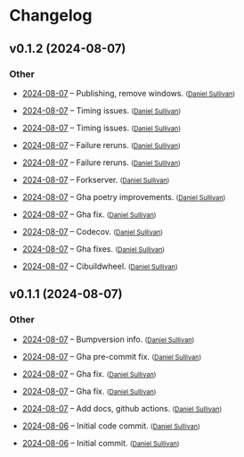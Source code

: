 # Changelog


## v0.1.2 (2024-08-07)

### Other

  * [2024-08-07](726919af105790dc50700075c802ba05818abdd5) – Publishing, remove windows.  <small>([Daniel Sullivan](mailto:daniel.j.sullivan@state.mn.us))</small>

  * [2024-08-07](f1529b9359525654ae5328da3169477de0691e26) – Timing issues.  <small>([Daniel Sullivan](mailto:daniel.j.sullivan@state.mn.us))</small>

  * [2024-08-07](b6dd14e00d2a562abbcc97923cbc060ef27478d0) – Timing issues.  <small>([Daniel Sullivan](mailto:daniel.j.sullivan@state.mn.us))</small>

  * [2024-08-07](12f41c0ca281d90160d1c7d71f67fd35f657254d) – Failure reruns.  <small>([Daniel Sullivan](mailto:daniel.j.sullivan@state.mn.us))</small>

  * [2024-08-07](59e8ce9b1c6a6be872155f979f6a9eaa755690c3) – Failure reruns.  <small>([Daniel Sullivan](mailto:daniel.j.sullivan@state.mn.us))</small>

  * [2024-08-07](6e74c8f6c9d035a955b54efacbdf061284b3b81b) – Forkserver.  <small>([Daniel Sullivan](mailto:daniel.j.sullivan@state.mn.us))</small>

  * [2024-08-07](e124797a6abc9c246b115f62327d23e9fe144df9) – Gha poetry improvements.  <small>([Daniel Sullivan](mailto:daniel.j.sullivan@state.mn.us))</small>

  * [2024-08-07](81bb03b307fdffaf50a054aa5b8b5b8d23ece327) – Gha fix.  <small>([Daniel Sullivan](mailto:daniel.j.sullivan@state.mn.us))</small>

  * [2024-08-07](9d44763f2e1493208183ef603ed06c09d9b32668) – Codecov.  <small>([Daniel Sullivan](mailto:daniel.j.sullivan@state.mn.us))</small>

  * [2024-08-07](12eb09f1543ee5f565ff69431796bdb3cc7ed3d9) – Gha fixes.  <small>([Daniel Sullivan](mailto:daniel.j.sullivan@state.mn.us))</small>

  * [2024-08-07](b79a2283292b1f68721a9a9d51a8ca3fc478598f) – Cibuildwheel.  <small>([Daniel Sullivan](mailto:daniel.j.sullivan@state.mn.us))</small>


## v0.1.1 (2024-08-07)

### Other

  * [2024-08-07](cd3631a37eb441e28341665892679c8f7509f11b) – Bumpversion info.  <small>([Daniel Sullivan](mailto:daniel.j.sullivan@state.mn.us))</small>

  * [2024-08-07](24db0f0126b015b2b7bebf5aea922c15fb52096b) – Gha pre-commit fix.  <small>([Daniel Sullivan](mailto:daniel.j.sullivan@state.mn.us))</small>

  * [2024-08-07](f861cb20326912384581503717cb9ac2d95a675d) – Gha fix.  <small>([Daniel Sullivan](mailto:daniel.j.sullivan@state.mn.us))</small>

  * [2024-08-07](b0d153778de93e7229e2081d268ef1a4c69a59bc) – Gha fix.  <small>([Daniel Sullivan](mailto:daniel.j.sullivan@state.mn.us))</small>

  * [2024-08-07](c1eac190a8dfdb97db930035b911706476b6f30e) – Add docs, github actions.  <small>([Daniel Sullivan](mailto:daniel.j.sullivan@state.mn.us))</small>

  * [2024-08-06](5c5d35c3661e1074e1fdaa23afe3772a6502bb65) – Initial code commit.  <small>([Daniel Sullivan](mailto:daniel.j.sullivan@state.mn.us))</small>

  * [2024-08-06](b3163fb4f0fd97a517e4efd2d5e2b1b221a2277d) – Initial commit.  <small>([Daniel Sullivan](mailto:daniel.j.sullivan@state.mn.us))</small>


